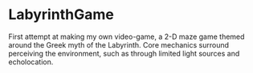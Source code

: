 # LabyrinthGame
First attempt at making my own video-game, a 2-D maze game themed around the Greek myth of the Labyrinth.
Core mechanics surround perceiving the environment, such as through limited light sources and echolocation.
